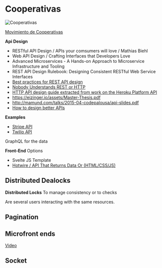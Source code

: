 # Cooperativas

![Cooperativas](https://upload.wikimedia.org/wikipedia/commons/d/d3/Twinpines.svg)

[Movimiento de Cooperativas](https://es.wikipedia.org/wiki/Movimiento_cooperativo)

**Api Design**

- RESTful API Design / APIs your comsumers will love / Mathias Biehl
- Web API Design / Crafting Interfaces that Developers Love
- Advanced Microservices - A Hands-on Approach to Microservice Infrastructure and Tooling
- REST API Design Rulebook: Designing Consistent RESTful Web Service Interfaces
- [Best practices for REST API design](https://stackoverflow.blog/2020/03/02/best-practices-for-rest-api-design/)
- [Nobody Understands REST or HTTP](https://news.ycombinator.com/item?id=2724488)
- [HTTP API design guide extracted from work on the Heroku Platform API](https://github.com/interagent/http-api-design)
- https://eizinger.io/assets/Master-Thesis.pdf
- http://mamund.com/talks/2015-04-codepalousa/api-slides.pdf
- [How to design better APIs](https://r.bluethl.net/how-to-design-better-apis)

**Examples**

- [Stripe API](https://stripe.com/docs/api)
- [Twilio API](https://www.twilio.com/docs/usage/api)


GraphQL for the data

**Front-End** Options

- Svelte JS Template
- [Hotwire / API That Returns Data Or (HTML/CSS/JS)](https://delitescere.medium.com/hotwire-html-over-the-wire-2c733487268c)

## Distributed Dealocks
**Distributed Locks** To manage consistency  or to checks

Are several users interacting with the same resources.


## Pagination


## Microfront ends

[Video](https://www.youtube.com/watch?v=lKKsjpH09dU)

## Socket

